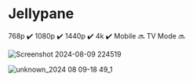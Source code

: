# Jellypane

768p :heavy_check_mark: 1080p :heavy_check_mark: 1440p :heavy_check_mark: 4k :heavy_check_mark: Mobile :soon: TV Mode :soon:

![Screenshot 2024-08-09 224519](https://github.com/user-attachments/assets/55b96132-ca9d-4b40-9321-f087d5201ed5)

![unknown_2024 08 09-18 49_1](https://github.com/user-attachments/assets/e5c36d96-39a9-400d-a7b8-2ae4fbe0272a)

